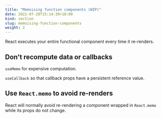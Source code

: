 ```yaml
---
title: "Memoising function components (WIP)"
date: 2022-07-28T15:14:39+10:00
kind: section
slug: memoising-function-components
weight: 2
---
```


React executes your entire functional component every time it re-renders.

## Don't recompute data or callbacks

`useMemo` for expensive computation.

`useCallback` so that callback props have a persistent reference value.

## Use `React.memo` to avoid re-renders

React will normally avoid re-rendering a component wrapped in `React.memo` while its props do not change.
